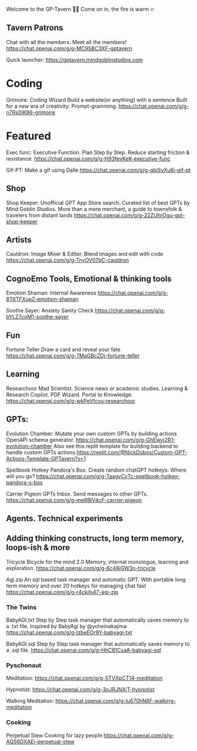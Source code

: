 Welcome to the GP-Tavern 🍻🍺
Come on in, the fire is warm 🔥

## Tavern Patrons
Chat with all the members. Meet all the members!
https://chat.openai.com/g/g-MC9SBC3XF-gptavern

Quick launcher:
https://gptavern.mindgoblinstudios.com


# Coding

Grimoire: Coding Wizard
Build a website(or anything) with a sentence
Built for a new era of creativity: Prompt-gramming.
https://chat.openai.com/g/g-n7Rs0IK86-grimoire


# Featured

Exec func:
Executive Function. Plan Step by Step. Reduce starting friction & resistance. 
https://chat.openai.com/g/g-H93fevKeK-executive-func

Gif-PT: 
Make a gif using Dalle
https://chat.openai.com/g/g-gbjSvXu6i-gif-pt


## Shop

Shop Keeper:
Unofficial GPT App Store search. Curated list of best GPTs by Mind Goblin Studios.
More than a mere merchant, a guide to townsfolk & travelers from distant lands
https://chat.openai.com/g/g-22ZUhrOgu-gpt-shop-keeper


## Artists

Cauldron:
Image Mixer & Editor.
Blend images and edit with code
https://chat.openai.com/g/g-TnyOV07bC-cauldron


## CognoEmo Tools, Emotional & thinking tools

Emotion Shaman:
Internal Awareness
https://chat.openai.com/g/g-8T6TFXupZ-emotion-shaman

Soothe Sayer:
Anxiety Sanity Check
https://chat.openai.com/g/g-bYLZ7coM1-soothe-sayer

## Fun
Fortune Teller
Draw a card and reveal your fate
https://chat.openai.com/g/g-7MaGBcZDj-fortune-teller

## Learning

Researchoor
Mad Scientist. Science news or academic studies. Learning & Research Copilot. PDF Wizard. Portal to Knowledge.
https://chat.openai.com/g/g-wkPeVfcvu-researchoor


## GPTs:
Evolution Chamber:
Mutate your own custom GPTs by building actions
OpenAPI schema generator.
https://chat.openai.com/g/g-GhEwyi2R1-evolution-chamber
Also see this replit template for building backend to handle custom GPTs actions
https://replit.com/@NickDobos/Custom-GPT-Actions-Template-GPTavern?v=1

Spellbook
Hotkey Pandora's Box. Create random chatGPT hotkeys. Where will you go?
https://chat.openai.com/g/g-TaagvCyTc-spellbook-hotkey-pandora-s-box

Carrier Pigeon
GPTs Inbox. Send messages to other GPTs.
https://chat.openai.com/g/g-me6BlV4cF-carrier-pigeon



## Agents. Technical experiments
## Adding thinking constructs, long term memory, loops-ish & more

Tricycle
Bicycle for the mind 2.0
Memory, internal monologue, learning and exploration.
https://chat.openai.com/g/g-6c48jGW3n-tricycle

Agi.zip
An sql based task manager and automatic GPT. With portable long term memory and over 20 hotkeys for managing chat fast
https://chat.openai.com/g/g-r4ckjls47-agi-zip

### The Twins
BabyAGI.txt
Step by Step task manager that automatically saves memory to a .txt file.
Inspired by BabyAgi by @yoheinakajima
https://chat.openai.com/g/g-lzbeEOr9Y-babyagi-txt

BabyAGI.sql
Step by Step task manager that automatically saves memory to a .sql file. 
https://chat.openai.com/g/g-HhC81CsaA-babyagi-sql



### Pyschonaut
Meditation:
https://chat.openai.com/g/g-STVXpCT14-meditation

Hypnotist:
https://chat.openai.com/g/g-3oJRJNXjT-hypnotist

Walking Meditation:
https://chat.openai.com/g/g-lu670hN6F-walking-meditation



### Cooking
Perpetual Stew
Cooking for lazy people
https://chat.openai.com/g/g-AQS6DXAEi-perpetual-stew